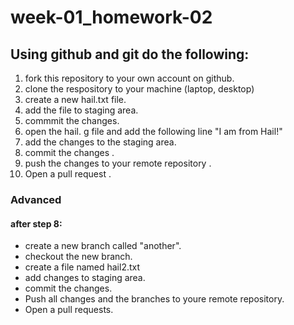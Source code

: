 # week-01_homework-02

## Using github and git do the following:
1. fork this repository to your own account on github.
2. clone the respository to your machine (laptop, desktop)
3. create a new hail.txt file.
4. add the file to staging area.
5. commmit the changes.
6. open the hail. g  file and add the following line "I am from Hail!"
7. add the changes to the staging area.
8. commit the changes .
9. push the changes to your remote repository . 
10. Open a pull request .


### Advanced
#### after step 8:
- create a new branch called "another".
- checkout the new branch.
- create a file named hail2.txt
- add changes to staging area.
- commit the changes.
- Push all changes and the branches to youre remote repository. 
- Open a pull requests. 
